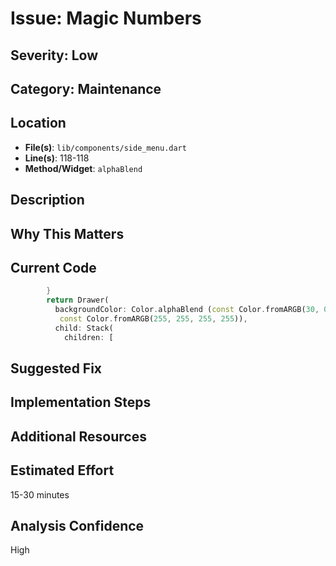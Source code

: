 # Issue: Magic Numbers

## Severity: Low

## Category: Maintenance

## Location
- **File(s)**: `lib/components/side_menu.dart`
- **Line(s)**: 118-118
- **Method/Widget**: `alphaBlend`

## Description


## Why This Matters


## Current Code
```dart
        }
        return Drawer(
          backgroundColor: Color.alphaBlend (const Color.fromARGB(30, 0, 20, 0),
           const Color.fromARGB(255, 255, 255, 255)),
          child: Stack(
            children: [
```

## Suggested Fix


## Implementation Steps


## Additional Resources


## Estimated Effort
15-30 minutes

## Analysis Confidence
High
